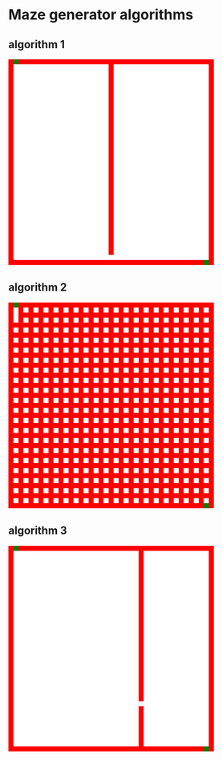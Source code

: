# Maze generator algorithms

## algorithm 1

![algorithm 1](/maze1_anim.gif)

## algorithm 2

![algorithm 2](/maze2_anim.gif)

## algorithm 3

![algorithm 3](/maze3_anim.gif)
